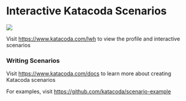 # Interactive Katacoda Scenarios

[![](http://shields.katacoda.com/katacoda/lwh/count.svg)](https://www.katacoda.com/lwh "Get your profile on Katacoda.com")

Visit https://www.katacoda.com/lwh to view the profile and interactive scenarios

### Writing Scenarios
Visit https://www.katacoda.com/docs to learn more about creating Katacoda scenarios

For examples, visit https://github.com/katacoda/scenario-example
